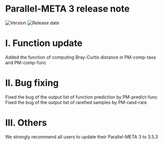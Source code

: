 # Parallel-META 3 release note

![Version](https://img.shields.io/badge/Version-3.5.3-brightgreen)
![Release date](https://img.shields.io/badge/Release%20date-Dec.%2025%2C%202019-brightgreen)


# I. Function update

Added the function of computing Bray-Curtis distance in PM-comp-taxa and PM-comp-func

# II. Bug fixing
	
Fixed the bug of the output list of function prediction by PM-predict-func
Fixed the bug of the output list of rarefied samples by PM-rand-rare

# III. Others
	
We strongly recommend all users to update their Parallel-META 3 to 3.5.3	
